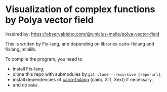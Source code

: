 # Visualization of complex functions by Polya vector field

Inspired by: https://observablehq.com/@vinicius-mello/polya-vector-field 

This is written by Fix-lang, and depending on libraries cairo-fixlang and fixlang_minilib.

To compile the program, you need to 
- install [Fix-lang](https://github.com/tttmmmyyyy/fixlang),
- clone this repo with submodules by `git clone --recursive {repo-url}`,
- install dependencies of [cairo-fixlang](https://github.com/tttmmmyyyy/cairo-fixlang) (cairo, X11, Xext) if necessary,
- and do `make`.